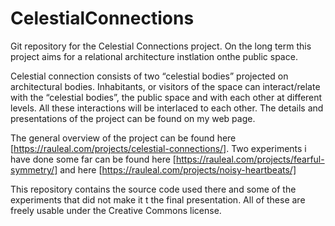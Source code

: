 # CelestialConnections
Git repository for the Celestial Connections project. On the long term this project aims for a relational architecture instlation onthe public space.

Celestial connection consists of two “celestial bodies” projected on architectural bodies. Inhabitants, or visitors of the space can interact/relate with the “celestial bodies”, the public space and with each other at different levels. All these interactions will be interlaced to each other. The details and presentations of the project can be found on my web page. 

The general overview of the project can be found here [https://rauleal.com/projects/celestial-connections/]. Two experiments i have done some far can be found here [https://rauleal.com/projects/fearful-symmetry/] and here [https://rauleal.com/projects/noisy-heartbeats/]

This repository contains the source code used there and some of the experiments that did not make it t the final presentation. All of these are freely usable under the Creative Commons license.
